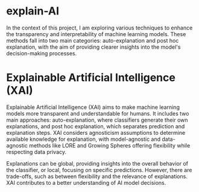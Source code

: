 # explain-AI
In the context of this project, I am exploring various techniques to enhance the transparency and interpretability of machine learning models. These methods fall into two main categories: auto-explanation and post hoc explanation, with the aim of providing clearer insights into the model's decision-making processes.

# Explainable Artificial Intelligence (XAI)

Explainable Artificial Intelligence (XAI) aims to make machine learning models more transparent and understandable for humans. It includes two main approaches: auto-explanation, where classifiers generate their own explanations, and post hoc explanation, which separates prediction and explanation steps. XAI considers agnosticism assumptions to determine available knowledge for explanation, with model-agnostic and data-agnostic methods like LORE and Growing Spheres offering flexibility while respecting data privacy.

Explanations can be global, providing insights into the overall behavior of the classifier, or local, focusing on specific predictions. However, there are trade-offs, such as between flexibility and the relevance of explanations. XAI contributes to a better understanding of AI model decisions.

